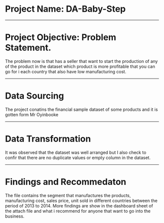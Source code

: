 # Project Name: DA-Baby-Step

----
# Project Objective: Problem Statement.
The problem now is that has a seller that want to start the production of any of the product in the dataset which product is more profitable
that you can go for i each country that also have low manufacturing cost.

----
# Data Sourcing 
The project conatins the financial sample dataset of some products and it is gotten form Mr Oyinbooke

----
# Data Transformation
It was observed that the dataset was well arranged but I also check to confir that there are no duplicate values or empty column 
in the dataset.

----
# Findings and Recommedaton 
The file contains the segment that manufactures the products, manufacturing cost, sales price, unit sold in different countries
between the period of 2013 to 2014.
More findings are show in the dashboard sheet of the attach file and what i recommend for anyone that want to go into the business.
